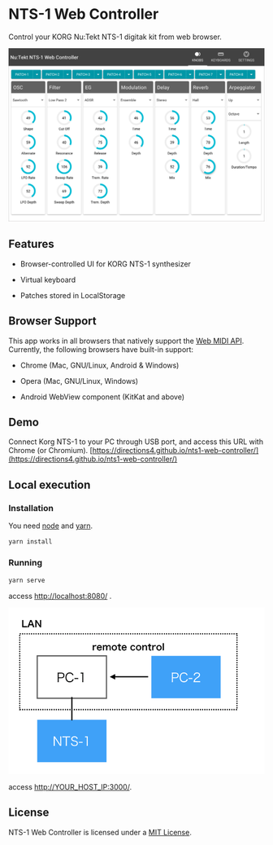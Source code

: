 # NTS-1 Web Controller

Control your KORG Nu:Tekt NTS-1 digitak kit from web browser.

![screenshot.png](screenshot.png)

## Features

* Browser-controlled UI for KORG NTS-1 synthesizer

* Virtual keyboard

* Patches stored in LocalStorage

## Browser Support

This app works in all browsers that natively support the [Web MIDI API](https://www.w3.org/TR/webmidi/). Currently, the following browsers have built-in support:

* Chrome (Mac, GNU/Linux, Android & Windows)

* Opera (Mac, GNU/Linux, Windows)

* Android WebView component (KitKat and above)

## Demo

Connect Korg NTS-1 to your PC through USB port, and access this URL with Chrome (or Chromium).
[https://directions4.github.io/nts1-web-controller/](https://directions4.github.io/nts1-web-controller/)

## Local execution

### Installation

You need [node](https://nodejs.org/) and [yarn](https://yarnpkg.com/).

```sh
yarn install
```

### Running

```sh
yarn serve
```

access [http://localhost:8080/](http://localhost:8080/) .

![browser-sync](network.png)

access [http://YOUR_HOST_IP:3000/](http://YOUR_HOST_IP:3000/).

## License

NTS-1 Web Controller is licensed under a [MIT License](./LICENSE).
